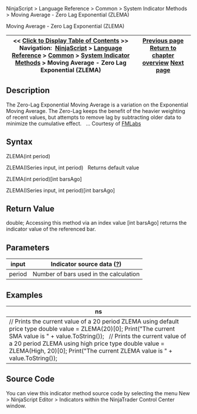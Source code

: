 ﻿
NinjaScript > Language Reference > Common > System Indicator Methods > Moving Average - Zero Lag Exponential (ZLEMA)

Moving Average - Zero Lag Exponential (ZLEMA)

| << [Click to Display Table of Contents](moving_average_-_zero_lag_expo.md) >> **Navigation:**     [NinjaScript](ninjascript-1.md) > [Language Reference](language_reference_wip-1.md) > [Common](common-1.md) > [System Indicator Methods](indicators-1.md) > Moving Average - Zero Lag Exponential (ZLEMA) | [Previous page](moving_average_-_weighted_wma-1.md) [Return to chapter overview](indicators-1.md) [Next page](moving_average_convergence-divergence_macd-1.md) |
| --- | --- |
## Description
The Zero-Lag Exponential Moving Average is a variation on the Exponential Moving Average. The Zero-Lag keeps the benefit of the heavier weighting of recent values, but attempts to remove lag by subtracting older data to minimize the cumulative effect.
 
... Courtesy of [FMLabs](http://www.fmlabs.com/reference/default.htm?url=ZeroLagExpMA.md)

## Syntax
ZLEMA(int period)  

ZLEMA(ISeries<double> input, int period)
 
Returns default value  

ZLEMA(int period)[int barsAgo]  

ZLEMA(ISeries<double> input, int period)[int barsAgo]

## Return Value
double; Accessing this method via an index value [int barsAgo] returns the indicator value of the referenced bar.

## Parameters

| input | Indicator source data ([?](valid_input_data_for_indicator-1.md)) |
| --- | --- |
| period | Number of bars used in the calculation |

## Examples

| ns |
| --- |
| // Prints the current value of a 20 period ZLEMA using default price type double value = ZLEMA(20)[0]; Print("The current SMA value is " + value.ToString());   // Prints the current value of a 20 period ZLEMA using high price type double value = ZLEMA(High, 20)[0]; Print("The current ZLEMA value is " + value.ToString()); |

## Source Code
You can view this indicator method source code by selecting the menu New > NinjaScript Editor > Indicators within the NinjaTrader Control Center window.
